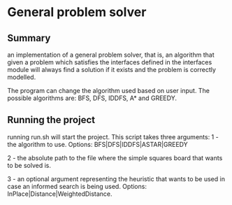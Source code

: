# General problem solver

## Summary
an implementation of a general problem solver, that is, an algorithm that given a problem which satisfies the interfaces defined in the interfaces module will always find a solution if it exists and the problem is correctly modelled.

The program can change the algorithm used based on user input. The possible algorithms are: BFS, DFS, IDDFS, A* and GREEDY.

## Running the project
running run.sh will start the project. This script takes three arguments:
1 - the algorithm to use. Options: BFS|DFS|IDDFS|ASTAR|GREEDY

2 - the absolute path to the file where the simple squares board that wants to be solved is.

3 - an optional argument representing the heuristic that wants to be used in case an informed search is being used. Options: InPlace|Distance|WeightedDistance.
